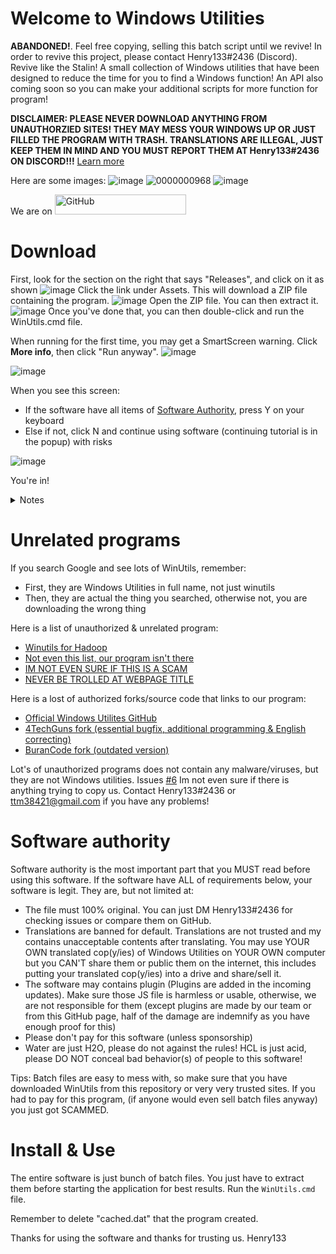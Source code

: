 # Welcome to Windows Utilities
**ABANDONED!**. Feel free copying, selling this batch script until we revive!
In order to revive this project, please contact Henry133#2436 (Discord). Revive like the Stalin!
A small collection of Windows utilities that have been designed to reduce the time for you to find a Windows function! An API also coming soon so you can make your additional scripts for more function for program!

**DISCLAIMER: PLEASE NEVER DOWNLOAD ANYTHING FROM UNAUTHORZIED SITES! THEY MAY MESS YOUR WINDOWS UP OR JUST FILLED THE PROGRAM WITH TRASH. TRANSLATIONS ARE ILLEGAL, JUST KEEP THEM IN MIND AND YOU MUST REPORT THEM AT Henry133#2436 ON DISCORD!!!** [Learn more](https://github.com/ColdSnow2/windows-utilities/#software-authority)

Here are some images:
![image](https://user-images.githubusercontent.com/42378704/219983417-4ff19f11-b505-4b07-9c8b-78f573122e65.png)
![0000000968](https://user-images.githubusercontent.com/42378704/219983480-5a2a1cbc-0ae7-40ac-8d82-a24c551e61ef.gif)
![image](https://user-images.githubusercontent.com/42378704/219983563-2682bcfa-e214-43e7-ab26-5dff9f5a48ed.png)

We are on <a href="https://github.com/ColdSnow2/windows-utilities/"><img src="https://i.ibb.co/47M994h/Git-Hub-Mark.png" alt="GitHub" border="0" width="210" height="32"></a>
# Download
First, look for the section on the right that says "Releases", and click on it as shown
![image](https://user-images.githubusercontent.com/42378704/219982830-b0990c79-9ae5-4f05-9348-63e569de415a.png)
Click the link under Assets. This will download a ZIP file containing the program.
![image](https://user-images.githubusercontent.com/42378704/219982874-9e3d8ffd-44d1-411a-9fae-780c0f39ee04.png)
Open the ZIP file. You can then extract it.
![image](https://user-images.githubusercontent.com/42378704/219982961-f9477e48-164f-4d7f-858a-d5a8a7131746.png)
Once you've done that, you can then double-click and run the WinUtils.cmd file.

When running for the first time, you may get a SmartScreen warning. Click __More info__, then click "Run anyway".
![image](https://user-images.githubusercontent.com/42378704/219983053-67e0aa86-4e23-41a9-96b2-b754037cd7b0.png)


![image](https://user-images.githubusercontent.com/42378704/219983101-9cacbc6a-1151-4ec4-b510-6c9cc54da4f6.png)

When you see this screen:
- If the software have all items of [Software Authority](https://github.com/ColdSnow2/windows-utilities/#software-authority), press Y on your keyboard
- Else if not, click N and continue using software (continuing tutorial is in the popup) with risks

![image](https://user-images.githubusercontent.com/42378704/219983180-70af797d-60ba-4e9a-b059-e50491fa6994.png)

You're in!

<details>
  <summary> Notes </summary>
  <summary> Batch files are easy to mess with, so make sure that you have downloaded WinUtils from this repository. </summary>
  <summary> If you had to pay for this program, (if anyone would even sell batch files anyway) you just got SCAMMED. </summary>
</details>

# Unrelated programs
If you search Google and see lots of WinUtils, remember:
- First, they are Windows Utilities in full name, not just winutils
- Then, they are actual the thing you searched, otherwise not, you are downloading the wrong thing

Here is a list of unauthorized & unrelated program:
- [Winutils for Hadoop](https://github.com/steveloughran/winutils)
- [Not even this list, our program isn't there](https://www.makeuseof.com/best-utilities-for-windows/)
- [IM NOT EVEN SURE IF THIS IS A SCAM](https://www.bleepingcomputer.com/download/windows/utilities/)
- [NEVER BE TROLLED AT WEBPAGE TITLE](https://www.instructables.com/How-to-Use-Windows-Utilities-to-Maintain-Your-PC/)

Here is a lost of authorized forks/source code that links to our program:
- [Official Windows Utilites GitHub](https://github.com/ColdSnow2/windows-utilities/)
- [4TechGuns fork (essential bugfix, additional programming & English correcting)](https://github.com/4techguns/windows-utilities/)
- [BuranCode fork (outdated version)](https://github.com/BuranCodes/windows-utilities)

Lot's of unauthorized programs does not contain any malware/viruses, but they are not Windows utilities. Issues [#6](https://github.com/ColdSnow2/windows-utilities/issues/6)
Im not even sure if there is anything trying to copy us. Contact Henry133#2436 or ttm38421@gmail.com if you have any problems!
# Software authority
Software authority is the most important part that you MUST read before using this software.
If the software have ALL of requirements below, your software is legit. They are, but not limited at:
- The file must 100% original. You can just DM Henry133#2436 for checking issues or compare them on GitHub.
- Translations are banned for default. Translations are not trusted and my contains unacceptable contents after translating. You may use YOUR OWN translated cop(y/ies) of Windows Utilities on YOUR OWN computer but you CAN'T share them or public them on the internet, this includes putting your translated cop(y/ies) into a drive and share/sell it.
- The software may contains plugin (Plugins are added in the incoming updates). Make sure those JS file is harmless or usable, otherwise, we are not responsible for them (except plugins are made by our team or from this GitHub page, half of the damage are indemnify as you have enough proof for this)
- Please don't pay for this software (unless sponsorship)
- Water are just H2O, please do not against the rules! HCL is just acid, please DO NOT conceal bad behavior(s) of people to this software!

Tips:
Batch files are easy to mess with, so make sure that you have downloaded WinUtils from this repository or very very trusted sites.
If you had to pay for this program, (if anyone would even sell batch files anyway) you just got SCAMMED.

# Install & Use
The entire software is just bunch of batch files. You just have to extract them before starting the application for best results. Run the `WinUtils.cmd` file.

Remember to delete "cached.dat" that the program created.

Thanks for using the software and thanks for trusting us.
Henry133
